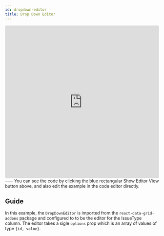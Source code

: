 ```yaml
---
id: dropdown-editor
title: Drop Down Editor
---
```

<iframe src="https://codesandbox.io/embed/vq5387plyy?autoresize=1&hidenavigation=1&view=preview" style="width:100%; height:500px; border:0; border-radius: 4px; " sandbox="allow-modals allow-forms allow-popups allow-scripts allow-same-origin"></iframe>
----
You can see the code by clicking the blue rectangular Show Editor View button above, and also edit the example in the code editor directly.

Guide
-----
In this example, the `DropDownEditor` is imported from the `react-data-grid-addons` package and configured to to be the editor for the IssueType column. The editor takes a sigle `options` prop which is an array of values of type `{id, value}`. 